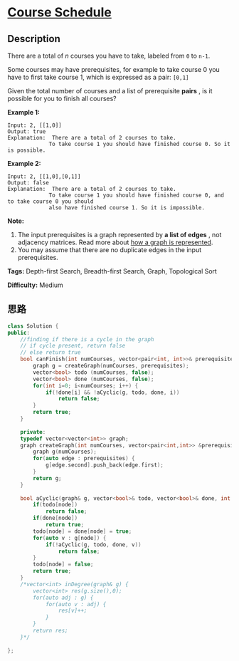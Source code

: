 # [Course Schedule][title]

## Description

There are a total of _n_ courses you have to take, labeled from `0` to `n-1`.

Some courses may have prerequisites, for example to take course 0 you have to
first take course 1, which is expressed as a pair: `[0,1]`

Given the total number of courses and a list of prerequisite **pairs** , is it
possible for you to finish all courses?

**Example 1:**
            Input: 2, [[1,0]]     Output: true    Explanation:  There are a total of 2 courses to take.                  To take course 1 you should have finished course 0. So it is possible.

**Example 2:**
            Input: 2, [[1,0],[0,1]]    Output: false    Explanation:  There are a total of 2 courses to take.                  To take course 1 you should have finished course 0, and to take course 0 you should                 also have finished course 1. So it is impossible.    

**Note:**

  1. The input prerequisites is a graph represented by **a list of edges** , not adjacency matrices. Read more about [how a graph is represented](https://www.khanacademy.org/computing/computer-science/algorithms/graph-representation/a/representing-graphs).
  2. You may assume that there are no duplicate edges in the input prerequisites.


**Tags:** Depth-first Search, Breadth-first Search, Graph, Topological Sort

**Difficulty:** Medium

## 思路

``` cpp
class Solution {
public:
    //finding if there is a cycle in the graph
    // if cycle present, return false
    // else return true
    bool canFinish(int numCourses, vector<pair<int, int>>& prerequisites) {
        graph g = createGraph(numCourses, prerequisites);
        vector<bool> todo (numCourses, false);
        vector<bool> done (numCourses, false);
        for(int i=0; i<numCourses; i++) {
            if(!done[i] && !aCyclic(g, todo, done, i))
                return false;
        }
        return true;
    }
    
    private:
    typedef vector<vector<int>> graph;
    graph createGraph(int numCourses, vector<pair<int,int>> &prerequisites) {
        graph g(numCourses);
        for(auto edge : prerequisites) {
            g[edge.second].push_back(edge.first);
        }
        return g;
    }
    
    bool aCyclic(graph& g, vector<bool>& todo, vector<bool>& done, int node) {
        if(todo[node])
            return false;
        if(done[node])
            return true;
        todo[node] = done[node] = true;
        for(auto v : g[node]) {
            if(!aCyclic(g, todo, done, v))
                return false;
        }
        todo[node] = false;
        return true;
    }
    /*vector<int> inDegree(graph& g) {
        vector<int> res(g.size(),0);
        for(auto adj : g) {
            for(auto v : adj) {
                res[v]++;
            }
        }
        return res;
    }*/
    
};
```

[title]: https://leetcode.com/problems/course-schedule
